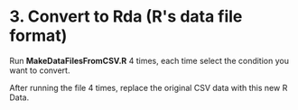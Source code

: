 # 3. Convert to Rda (R's data file format)

Run **MakeDataFilesFromCSV.R** 4 times, each time select the condition you want to convert.

After running the file 4 times, replace the original CSV data with this new R Data.
